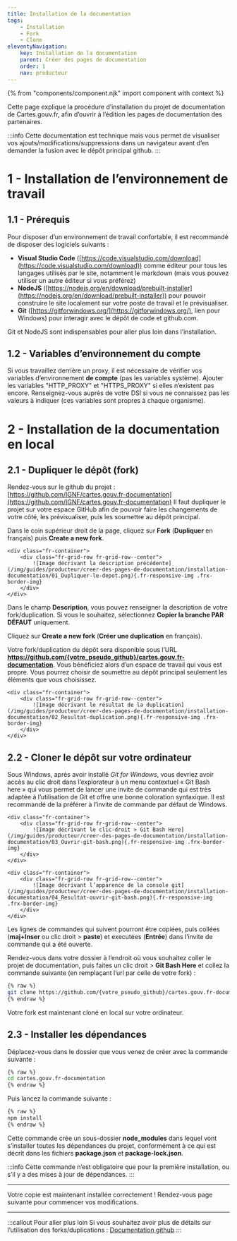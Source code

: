 ```yaml
---
title: Installation de la documentation
tags:
    - Installation
    - Fork
    - Clone
eleventyNavigation:
    key: Installation de la documentation
    parent: Créer des pages de documentation
    order: 1
    nav: producteur
---
```


{% from "components/component.njk" import component with context %}

Cette page explique la procédure d’installation du projet de documentation de Cartes.gouv.fr, afin d’ouvrir à l’édition les pages de documentation des partenaires.

:::info
Cette documentation est technique mais vous permet de visualiser vos ajouts/modifications/suppressions dans un navigateur avant d’en demander la fusion avec le dépôt principal github.
:::

# 1 - Installation de l’environnement de travail

## 1.1 - Prérequis

Pour disposer d’un environnement de travail confortable, il est recommandé de disposer des logiciels suivants :

- **Visual Studio Code** ([https://code.visualstudio.com/download](https://code.visualstudio.com/download)) comme éditeur pour tous les langages utilisés par le site, notamment le markdown (mais vous pouvez utiliser un autre éditeur si vous préférez)
- **NodeJS** ([https://nodejs.org/en/download/prebuilt-installer](https://nodejs.org/en/download/prebuilt-installer)) pour pouvoir construire le site localement sur votre poste de travail et le prévisualiser.
- **Git** ([https://gitforwindows.org/](https://gitforwindows.org/), lien pour Windows) pour interagir avec le dépôt de code et github.com.

Git et NodeJS sont indispensables pour aller plus loin dans l’installation.

## 1.2 - Variables d’environnement du compte

Si vous travaillez derrière un proxy, il est nécessaire de vérifier vos variables d’environnement **de compte** (pas les variables système). Ajouter les variables "HTTP_PROXY" et "HTTPS_PROXY" si elles n’existent pas encore. Renseignez-vous auprès de votre DSI si vous ne connaissez pas les valeurs à indiquer (ces variables sont propres à chaque organisme).

# 2 - Installation de la documentation en local

## 2.1 - Dupliquer le dépôt (fork)

Rendez-vous sur le github du projet : [https://github.com/IGNF/cartes.gouv.fr-documentation](https://github.com/IGNF/cartes.gouv.fr-documentation)
Il faut dupliquer le projet sur votre espace GitHub afin de pouvoir faire les changements de votre côté, les prévisualiser, puis les soumettre au dépôt principal.

Dans le coin supérieur droit de la page, cliquez sur **Fork** (**Dupliquer** en français) puis **Create a new fork**.

    <div class="fr-container">
        <div class="fr-grid-row fr-grid-row--center">
            ![Image décrivant la description précédente](/img/guides/producteur/creer-des-pages-de-documentation/installation-documentation/01_Dupliquer-le-depot.png){.fr-responsive-img .frx-border-img}
        </div>
    </div>

Dans le champ **Description**, vous pouvez renseigner la description de votre fork/duplication. Si vous le souhaitez, sélectionnez **Copier la branche PAR DÉFAUT** uniquement.

Cliquez sur **Create a new fork** (**Créer une duplication** en français).

Votre fork/duplication du dépôt sera disponible sous l’URL **https://github.com/{votre_pseudo_github}/cartes.gouv.fr-documentation**. Vous bénéficiez alors d’un espace de travail qui vous est propre. Vous pourrez choisir de soumettre au dépôt principal seulement les éléments que vous choisissez.

    <div class="fr-container">
        <div class="fr-grid-row fr-grid-row--center">
            ![Image décrivant le résultat de la duplication](/img/guides/producteur/creer-des-pages-de-documentation/installation-documentation/02_Resultat-duplication.png){.fr-responsive-img .frx-border-img}
        </div>
    </div>

## 2.2 - Cloner le dépôt sur votre ordinateur

Sous Windows, après avoir installé _Git for Windows_, vous devriez avoir accès au clic droit dans l’explorateur à un menu contextuel « Git Bash here » qui vous permet de lancer une invite de commande qui est très adaptée à l’utilisation de Git et offre une bonne coloration syntaxique. Il est recommandé de la préférer à l’invite de commande par défaut de Windows.

    <div class="fr-container">
        <div class="fr-grid-row fr-grid-row--center">
            ![Image décrivant le clic-droit > Git Bash Here](/img/guides/producteur/creer-des-pages-de-documentation/installation-documentation/03_Ouvrir-git-bash.png){.fr-responsive-img .frx-border-img}
        </div>
    </div>

    <div class="fr-container">
        <div class="fr-grid-row fr-grid-row--center">
            ![Image décrivant l’apparence de la console git](/img/guides/producteur/creer-des-pages-de-documentation/installation-documentation/04_Resultat-ouvrir-git-bash.png){.fr-responsive-img .frx-border-img}
        </div>
    </div>

Les lignes de commandes qui suivent pourront être copiées, puis collées (**maj+Inser** ou clic droit > **paste**) et executées (**Entrée**) dans l’invite de commande qui a été ouverte.

Rendez-vous dans votre dossier à l’endroit où vous souhaitez coller le projet de documentation, puis faites un clic droit > **Git Bash Here** et collez la commande suivante (en remplaçant l’url par celle de votre fork) :

```bash
{% raw %}
git clone https://github.com/{votre_pseudo_github}/cartes.gouv.fr-documentation
{% endraw %}
```

Votre fork est maintenant cloné en local sur votre ordinateur.

## 2.3 - Installer les dépendances

Déplacez-vous dans le dossier que vous venez de créer avec la commande suivante :

```bash
{% raw %}
cd cartes.gouv.fr-documentation
{% endraw %}
```

Puis lancez la commande suivante :

```bash
{% raw %}
npm install
{% endraw %}
```

Cette commande crée un sous-dossier **node_modules** dans lequel vont s’installer toutes les dépendances du projet, conformément à ce qui est décrit dans les fichiers **package.json** et **package-lock.json**.

:::info
Cette commande n’est obligatoire que pour la première installation, ou s’il y a des mises à jour de dépendances.
:::

---

Votre copie est maintenant installée correctement ! Rendez-vous page suivante pour commencer vos modifications.

---

:::callout Pour aller plus loin
Si vous souhaitez avoir plus de détails sur l’utilisation des forks/duplications :
[Documentation github](https://docs.github.com/fr/pull-requests/collaborating-with-pull-requests/working-with-forks)
:::
